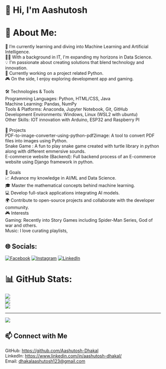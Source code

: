 # 👋 Hi, I'm Aashutosh

# 💫 About Me:
🌱 I’m currently learning and diving into Machine Learning and Artificial Intelligence.<br>👨‍🎓 With a background in IT, I'm expanding my horizons in Data Science.<br>💡 I'm passionate about creating solutions that blend technology and innovation.<br>🚀 Currently working on a project related Python.<br>🎮 On the side, I enjoy exploring development app and gaming.<br><br>🛠️ Technologies & Tools<br>Programming Languages: Python, HTML/CSS, Java<br>Machine Learning: Pandas, NumPy<br>Tools & Platforms: Anaconda, Jupyter Notebook, Git, GitHub<br>Development Environments: Windows, Linux (WSL2 with ubuntu)<br>Other Skills: IOT innovation with Arduino, ESP32 and Raspberry PI<br><br>🔭 Projects<br>PDF-to-image-converter-using-python-pdf2image: A tool to convert PDF files into images using Python.<br>Snake Game : A fun to play snake game created with turtle library in python along with different emmersive sounds.<br>E-commerce website (Backend): Full backend process of an E-commerce website using Django framework in python.<br><br>🎯 Goals<br>📈 Advance my knowledge in AI/ML and Data Science.<br>🎓 Master the mathematical concepts behind machine learning.<br>💻 Develop full-stack applications integrating AI models.<br>🌍 Contribute to open-source projects and collaborate with the developer community.<br>🎮 Interests<br>Gaming: Recently into Story Games including Spider-Man Series, God of war and others.<br>Music: I love curating playlists,


## 🌐 Socials:
[![Facebook](https://img.shields.io/badge/Facebook-%231877F2.svg?logo=Facebook&logoColor=white)](https://www.facebook.com/asutosh.dhakal.5) [![Instagram](https://img.shields.io/badge/Instagram-%23E4405F.svg?logo=Instagram&logoColor=white)](https://instagram.com/aashutosh_dhakal) [![LinkedIn](https://img.shields.io/badge/LinkedIn-%230077B5.svg?logo=linkedin&logoColor=white)](https://www.linkedin.com/in/aashutosh-dhakal/) 
# 📊 GitHub Stats:
![](https://github-readme-stats.vercel.app/api?username=Aashutosh-Dhakal&theme=dracula&hide_border=false&include_all_commits=false&count_private=true)<br/>
![](https://github-readme-streak-stats.herokuapp.com/?user=Aashutosh-Dhakal&theme=dracula&hide_border=false)<br/>
![](https://github-readme-stats.vercel.app/api/top-langs/?username=Aashutosh-Dhakal&theme=dracula&hide_border=false&include_all_commits=false&count_private=true&layout=compact)

---
[![](https://visitcount.itsvg.in/api?id=Aashutosh-Dhakal&icon=0&color=0)](https://visitcount.itsvg.in)

<!-- Proudly created with GPRM ( https://gprm.itsvg.in ) -->

## 📫  Connect with Me
GitHub: https://github.com/Aashutosh-Dhakal<br/>
LinkedIn: https://www.linkedin.com/in/aashutosh-dhakal/<br/>
Email: dhakalaashutosh123@gmail.com<br/>
